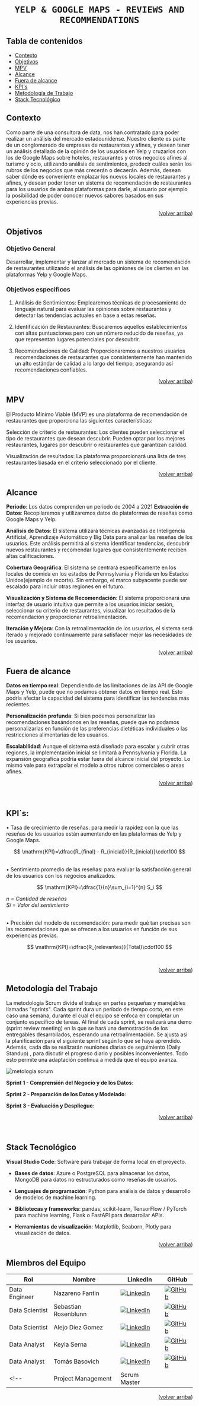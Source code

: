 # <h1 align="center">**`YELP & GOOGLE MAPS - REVIEWS AND RECOMMENDATIONS`**</h1>

## **Tabla de contenidos**
- [Contexto](#Contexto)
- [Objetivos](#objetivos)
- [MPV](#mpv)
- [Alcance](#fuera-de-alcance)
- [Fuera de alcance](#fuera-de-alcance)
- [KPI's](#kpi´s)
- [Metodología de Trabajo](#metodologia-del-trabajo)
- [Stack Tecnológico](#Stack-Tecnológico)

<!-- Contexto section -->
##  **Contexto**

Como parte de una consultora de data, nos han contratado para poder realizar un análisis del mercado estadounidense. Nuestro cliente es parte de un conglomerado de empresas de restaurantes y afines, y desean tener un análisis detallado de la opinión de los usuarios en Yelp y cruzarlos con los de Google Maps sobre hoteles, restaurantes y otros negocios afines al turismo y ocio, utilizando análisis de sentimientos, predecir cuáles serán los rubros de los negocios que más crecerán o decaerán. Además, desean saber dónde es conveniente emplazar los nuevos locales de restaurantes y afines, y desean poder tener un sistema de recomendación de restaurantes para los usuarios de ambas plataformas para darle, al usuario por ejemplo la posibilidad de poder conocer nuevos sabores basados en sus experiencias previas.

<p align="right">(<a href="#readme-top">volver arriba</a>)</p>

<!-- objetivos section -->
## **Objetivos**
### **Objetivo General**

Desarrollar, implementar y lanzar al mercado un sistema de recomendación de restaurantes utilizando el análisis de las opiniones de los clientes en las plataformas Yelp y Google Maps.

### **Objetivos especificos**

1. Análisis de Sentimientos: Emplearemos técnicas de procesamiento de lenguaje natural para evaluar las opiniones sobre restaurantes y detectar las tendencias actuales en base a estas reseñas.

2. Identificación de Restaurantes: Buscaremos aquellos establecimientos con altas puntuaciones pero con un número reducido de reseñas, ya que representan lugares potenciales por descubrir.

3. Recomendaciones de Calidad: Proporcionaremos a nuestros usuarios recomendaciones de restaurantes que consistentemente han mantenido un alto estándar de calidad a lo largo del tiempo, asegurando así recomendaciones confiables.

<p align="right">(<a href="#readme-top">volver arriba</a>)</p>

<!-- mpv section -->
## **MPV**  

El Producto Mínimo Viable (MVP) es una plataforma de recomendación de restaurantes que proporciona las siguientes características:

Selección de criterio de restaurantes:
 Los clientes pueden seleccionar el tipo de restaurantes que desean descubrir. Pueden optar por los mejores restaurantes, lugares por descubrir o restaurantes que garantizan calidad.

Visualización de resultados:
    La plataforma proporcionará una lista de tres restaurantes basada en el criterio seleccionado por el cliente.

<p align="right">(<a href="#readme-top">volver arriba</a>)</p>

<!-- Alcance section -->
## **Alcance**

**Periodo**: Los datos comprenden un periodo de 2004 a 2021
**Extracción de Datos**: Recopilaremos y utilizaremos datos de plataformas de reseñas como Google Maps y Yelp.

**Análisis de Datos**: El sistema utilizará técnicas avanzadas de Inteligencia Artificial, Aprendizaje Automático y Big Data para analizar las reseñas de los usuarios. Este análisis permitirá al sistema identificar tendencias, descubrir nuevos restaurantes y recomendar lugares que consistentemente reciben altas calificaciones.

**Cobertura Geográfica**: El sistema se centrará específicamente en los locales de comida en los estados de Pennsylvania y Florida en los Estados Unidos(ejemplo de recorte). Sin embargo, el marco subyacente puede ser escalado para incluir otras regiones en el futuro.

**Visualización y Sistema de Recomendación**: El sistema proporcionará una interfaz de usuario intuitiva que permite a los usuarios iniciar sesión, seleccionar su criterio de restaurantes, visualizar los resultados de la recomendación y proporcionar retroalimentación.

**Iteración y Mejora**: Con la retroalimentación de los usuarios, el sistema será iterado y mejorado continuamente para satisfacer mejor las necesidades de los usuarios.

<p align="right">(<a href="#readme-top">volver arriba</a>)</p>

<!-- Fuera de alcance section -->
## **Fuera de alcance**

**Datos en tiempo real**: Dependiendo de las limitaciones de las API de Google Maps y Yelp, puede que no podamos obtener datos en tiempo real. Esto podría afectar la capacidad del sistema para identificar las tendencias más recientes.

**Personalización profunda**: Si bien podemos personalizar las recomendaciones basándonos en las reseñas, puede que no podamos personalizarlas en función de las preferencias dietéticas individuales o las restricciones alimentarias de los usuarios.

**Escalabilidad**: Aunque el sistema está diseñado para escalar y cubrir otras regiones, la implementación inicial se limitará a Pennsylvania y Florida. La expansión geografica podría estar fuera del alcance inicial del proyecto. Lo mismo vale para extrapolar el modelo a otros rubros comerciales o areas afines.

<p align="right">(<a href="#readme-top">volver arriba</a>)</p>

 <!-- KPI section -->
## **KPI´s:**

•	Tasa de crecimiento de reseñas: para medir la rapidez con la que las reseñas de los usuarios están aumentando en las plataformas de Yelp y Google Maps.

$$
\mathrm{KPI}=\dfrac{R_{final} - R_{inicial}}{R_{inicial}}\cdot100
$$

<br>
•	Sentimiento promedio de las reseñas: para evaluar la satisfacción general de los usuarios con los negocios analizados.

$$
\mathrm{KPI}=\dfrac{1}{n}\sum_{i=1}^{n} S_i
$$

*n = Cantidad de reseñas*<br>
*Si = Valor del sentimiento*
 
 <br>
•	Precisión del modelo de recomendación: para medir qué tan precisas son las recomendaciones que se ofrecen a los usuarios en función de sus experiencias previas.

$$
\mathrm{KPI}=\dfrac{R_{relevantes}}{Total}\cdot100
$$
 
<br>
<p align="right">(<a href="#readme-top">volver arriba</a>)</p>

<!-- metodología section -->
## **Metodología del Trabajo**

 La metodologia Scrum divide el trabajo en partes pequeñas y manejables llamadas "sprints". Cada sprint dura un período de tiempo corto, en este caso una semana, durante el cual el equipo se enfoca en completar un conjunto específico de tareas. Al final de cada sprint, se realizará una demo (sprint review meeting) en la que se hará una demostración de los entregables desarrollados, esperando una retroalimentación. Se ajusta asi la planificación para el siguiente sprint según lo que se haya aprendido. Además, cada día se realizarán reuniones diarias de seguimiento (Daily Standup) , para discutir el progreso diario y posibles inconvenientes. Todo esto permite una adaptación continua a medida que el equipo avanza.

![metología scrum](https://robertotouza.com/wp-content/uploads/2023/07/Manual-Metodologia-Scrum-Roberto-Touza-3.png)

**Sprint 1 - Comprensión del Negocio y de los Datos**:

**Sprint 2 - Preparación de los Datos y Modelado**: 

**Sprint 3 - Evaluación y Despliegue**: 

<p align="right">(<a href="#readme-top">volver arriba</a>)</p>

 <!-- stack section -->
## **Stack Tecnológico**

**Visual Studio Code**: Software para trabajar de forma local en el proyecto.

- **Bases de datos**: Azure o PostgreSQL para almacenar los datos, MongoDB para datos no estructurados como reseñas de usuarios.

- **Lenguajes de programación**: Python  para análisis de datos y desarrollo de modelos de machine learning.

- **Bibliotecas y frameworks**: pandas, scikit-learn, TensorFlow / PyTorch para machine learning, Flask o FastAPI para desarrollar APIs.

- **Herramientas de visualización**: Matplotlib, Seaborn, Plotly para visualización de datos.

<p align="right">(<a href="#readme-top">volver arriba</a>)</p>

<!-- team section -->
## **Miembros del Equipo**

| Rol            |  Nombre              | LinkedIn | GitHub |
| -------------- |--------------------- | -------- |-|
| Data Engineer  | Nazareno Fantin      | [![LinkedIn][linkedin-shield]][linkedin-Naza]  | [![GitHub][github-shield]][github-Naza]  |
| Data Scientist | Sebastian Rosenblunn | [![LinkedIn][linkedin-shield]][linkedin-Sebas] | [![GitHub][github-shield]][github-Sebas] |
| Data Scientist | Alejo Diez Gomez     | [![LinkedIn][linkedin-shield]][linkedin-Alejo]   | [![GitHub][github-shield]][github-Alejo]   |
| Data Analyst   | Keyla Serna          | [![LinkedIn][linkedin-shield]][linkedin-Keyla] | [![GitHub][github-shield]][github-Keyla] |
| Data Analyst   | Tomás Basovich       | [![LinkedIn][linkedin-shield]][linkedin-Tom] | [![GitHub][github-shield]][github-Tom] |
<!-- | Project Management  | Scrum Master   |  |Maximiliano Vaca Coll |       ||-->

<p align="right">(<a href="#readme-top">volver arriba</a>)</p>

<!-- MARKDOWN LINKS & IMAGES -->
<!-- https://www.markdownguide.org/basic-syntax/#reference-style-links -->

[linkedin-shield]: https://img.shields.io/badge/LinkedIn-0077B5?style=for-the-badge&logo=linkedin&logoColor=white
[github-shield]: https://img.shields.io/badge/GitHub-100000?style=for-the-badge&logo=github&logoColor=white

[linkedin-Naza]: https://www.linkedin.com/in/nazareno-fantin/
[linkedin-Sebas]:https://github.com/Nazario3482/Proyecto-Grupal-Google-yelp  
[linkedin-Alejo]:https://www.linkedin.com/in/alejo-gabriel-diez-gomez-402b93254/
[linkedin-Keyla]:www.linkedin.com/in/keyla-elyneth
[linkedin-Tom]:https://github.com/Nazario3482/Proyecto-Grupal-Google-

[github-Naza]: https://github.com/Nazario3482
[github-Sebas]:https://github.com/Nazario3482/Proyecto-Grupal-Google-yelp
[github-Alejo]:https://github.com/AlejoDiezGomez
[github-Keyla]:https://github.com/KeylaSernaB
[github-Tom]:https://github.com/Nazario3482/Proyecto-Grupal-Google-yelp
